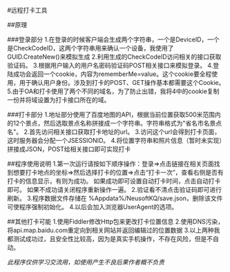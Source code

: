 #远程打卡工具

##原理

###登录部分
1.在登录的时候客户端会生成两个字符串，一个是DeviceID，一个是CheckCodeID，这两个字符串用来确认一个设备，我使用了GUID.CreateNew()来模拟生成
2.利用生成的CheckCodeID访问相关的接口获取验证码。
3.根据用户输入的用户名密码验证码POST相关接口来模拟登录。
4.登陆成功会返回一个cookie，内容为rememberMe=value。这个cookie要全程使用，用于确认用户身份。涉及到打卡的POST、GET操作基本都需要这个Cookie。
5.由于OA和打卡使用了两个不同的域名，为了防止出错，我将4中的cookie复制一份并将域设置为打卡接口所在的域。

###打卡部分
1.地址部分使用了百度地图的API，根据当前位置获取500米范围内的12个景点，然后选取景点名称拼接成一个字符串。字符串格式为"省名市名景点名"。
2.首先访问相关接口获取打卡地址的url。
3.访问这个url会得到打卡页面，这时服务器会分配一个JSESSIONID。
4.将位置字符串和照片信息（暂时未实现）拼接成JSON，POST给相关接口即可实现打卡

##程序使用说明
1.第一次运行请按如下顺序操作：登录=>点击链接在相关页面找到想要打卡地点的坐标=>然后选择打卡的位置=>点击“打卡一次”，查看右侧是否有打卡的信息显示，有则为成功。
如果成功即可设置自动打卡时间，点击自动打卡即可。
如果不成功请关闭程序重新操作一遍。
2.验证看不清点击验证码即可进行刷新。
3.程序数据文件存储在 %Appdata%/NeusoftKQ/save.json，删除该文件可使程序强制初始化。
4.以后会加入浏览器UserAgent的选项。

##其他打卡可能
1.使用Fiddler修改Http包来更改打卡位置信息
2.使用DNS污染，将api.map.baidu.com重定向到相关网站并返回编辑过的位置数据
3.以上两种我都测试成功过，且安全性比较高，因为是真实手机操作，不存在风险，但是不自动。

*此程序仅供学习交流用，如使用产生不良后果作者概不负责*
